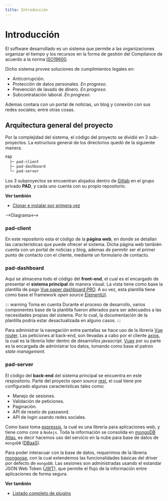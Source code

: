 ```yaml
---
title: Introducción
---
```


# Introducción  
El software desarrollado es un sistema que permite a las organizaciones organizar el tiempo y los recursos en la forma de gestión del Compliance de acuerdo a la norma [ISO19600](https://www.iso.org/standard/62342.html).

Dicho sistema provee soluciones de cumplimientos legales en: 
* Anticorrupción.
* Protección de datos personales. _En progreso_.
* Prevención de lavado de dinero. _En progreso_.
* Subcontratación laboral. _En progreso_.

 
Ademas contara con un portal de noticias, un blog y conexión con sus redes sociales; entre otras cosas. 

## Arquitectura general del proyecto

Por la complejidad del sistema, el código del proyecto se dividió en 3 sub-proyectos. La estructura general de los directorios quedó de la siguiente manera.

```bash
PAD
  ├─ pad-client
  ├─ pad-dashboard
  └─ pad-server

```

Los 3 subproyectos se encuentran alojados dentro de [Gitlab](https://gitlab.com) en el grupo privado **PAD**, y cada uno cuenta con su propio repositorio.

**Ver también**

* [Clonar e instalar por primera vez](/beggining/getting-started.html)



-->Diagrama<-->

### pad-client

En este repositorio esta el código de la **página web**, en donde se detallan las características que puede ofrecer el sistema. Dicha página web también cuenta con un portal de noticias y blog, ademas de permitir ser el primer punto de contacto con el cliente, mediante un formulario de contacto.


### pad-dashboard

Aquí se almacena todo el código del **front-end**, el cual es el encargado de presentar el **sistema principal** de manera visual. La vista tiene como base la plantilla de pago [Vue paper dashboard PRO](https://demos.creative-tim.com/vue-paper-dashboard-pro/#/admin/overview). A su vez, esta plantilla tiene como base el framework _open source_ [ ElementUI](https://element.eleme.io/#/en-US/component/installation). 

::: warning Toma en cuenta
Durante el proceso de desarrollo, varios componentes base de la plantilla fueron alterados para ser adecuados a las necesidades propias del sistema. Por lo cual, la documentación de la plantilla podría estar desactualizada en alguno casos.
:::

Para administrar la navegación entre pantallas se hace uso de la librería [Vue router](https://router.vuejs.org). Las peticiones al back-end, son llevadas a cabo por el cliente [axios](https://github.com/axios/axios), la cual es la librería líder dentro de desarrollos javascript. [Vuex](https://vuex.vuejs.org) por su parte es la encargada de administrar los datos, tomando como base el patron _state management_.


### pad-server

El código del **back-end** del sistema principal se encuentra en este respositorio. Parte del proyecto _open source_ [ rest](https://github.com/diegohaz/rest), el cual tiene pre configurado algunas características tales como: 

* Manejo de sesiones.
* Validación de peticiones.
* Paginación.
* API de reseto de password.
* API de login usando redes sociales.

Como base toma [expressjs](http://expressjs.com), la cual es una libreria para aplicaciones web, y tiene como _core_ a `Nodejs`. Toda la información se consolida en [mongoDB Atlas](https://www.mongodb.com/cloud/atlas), es decir hacemos uso del servicio en la nube para base de datos de `mongoDB` ([DBaaS](https://www.stratoscale.com/blog/dbaas/what-is-database-as-a-service/)). 

Para poder interacuar con la base de datos, requerimos de la libreria [mongoose](https://mongoosejs.com), con la cual extendemos las funcionalidades básicas del driver por defecto de `mongoDB`. Las sesiones son administradas usando el estandar JSON Web Token ([JWT](https://jwt.io/introduction/)), que permite el flujo de la información entre aplicaciones de forma segura.

**Ver también**

* [Listado completo de plugins](/beggining/getting-started.html)
